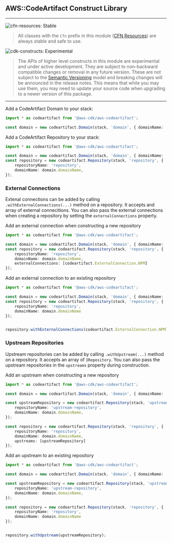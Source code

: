 ## AWS::CodeArtifact Construct Library
<!--BEGIN STABILITY BANNER-->
---

![cfn-resources: Stable](https://img.shields.io/badge/cfn--resources-stable-success.svg?style=for-the-badge)

> All classes with the `Cfn` prefix in this module ([CFN Resources](https://docs.aws.amazon.com/cdk/latest/guide/constructs.html#constructs_lib)) are always stable and safe to use.

![cdk-constructs: Experimental](https://img.shields.io/badge/cdk--constructs-experimental-important.svg?style=for-the-badge)

> The APIs of higher level constructs in this module are experimental and under active development. They are subject to non-backward compatible changes or removal in any future version. These are not subject to the [Semantic Versioning](https://semver.org/) model and breaking changes will be announced in the release notes. This means that while you may use them, you may need to update your source code when upgrading to a newer version of this package.
---
<!--END STABILITY BANNER-->

Add a CodeArtifact Domain to your stack:

```ts
import * as codeartifact from '@aws-cdk/aws-codeartifact';

const domain = new codeartifact.Domain(stack, 'domain', { domainName: 'example-domain' });
```

Add a CodeArtifact Repository to your stack:

```ts
import * as codeartifact from '@aws-cdk/aws-codeartifact';

const domain = new codeartifact.Domain(stack, 'domain', { domainName: 'example-domain' });
const repository = new codeartifact.Repository(stack, 'repository', {
    repositoryName: 'repository',
    domainName: domain.domainName,
});
```

### External Connections
Extenal connections can be added by calling `.withExternalConnections(...)` method on a repository. It accepts and
array of external connecitions. You can also pass the external connections when creating a repository by setting the
`externalConnections` property.

Add an external connection when constructing a new repository
```ts
import * as codeartifact from '@aws-cdk/aws-codeartifact';

const domain = new codeartifact.Domain(stack, 'domain', { domainName: 'example-domain' });
const repository = new codeartifact.Repository(stack, 'repository', {
    repositoryName: 'repository',
    domainName: domain.domainName,
    externalConnections: [codeartifact.ExternalConnection.NPM]
});
```

Add an external connection to an existing repository
```ts
import * as codeartifact from '@aws-cdk/aws-codeartifact';

const domain = new codeartifact.Domain(stack, 'domain', { domainName: 'example-domain' });
const repository = new codeartifact.Repository(stack, 'repository', {
    repositoryName: 'repository',
    domainName: domain.domainName
});


repository.withExternalConnections(codeartifact.ExternalConnection.NPM);
```

### Upstream Repositories
Upstream repositories can be added by calling `.withUpstream(...)` method on a repository. It accepts an array of `IRepository`.
You can also pass the upstream repositories in the `upstreams` property during construction.

Add an upstream when constructing a new repository
```ts
import * as codeartifact from '@aws-cdk/aws-codeartifact';

const domain = new codeartifact.Domain(stack, 'domain', { domainName: 'example-domain' });

const upstreamRepository = new codeartifact.Repository(stack, 'upstream-repository', {
    repositoryName: 'upstream-repository',
    domainName: domain.domainName,
});

const repository = new codeartifact.Repository(stack, 'repository', {
    repositoryName: 'repository',
    domainName: domain.domainName,
    upstreams: [upstreamRepository]
});
```

Add an upstream to an existing repository
```ts
import * as codeartifact from '@aws-cdk/aws-codeartifact';

const domain = new codeartifact.Domain(stack, 'domain', { domainName: 'example-domain' });

const upstreamRepository = new codeartifact.Repository(stack, 'upstream-repository', {
    repositoryName: 'upstream-repository',
    domainName: domain.domainName,
});

const repository = new codeartifact.Repository(stack, 'repository', {
    repositoryName: 'repository',
    domainName: domain.domainName
});


repository.withUpstream(upstreamRepository);
```